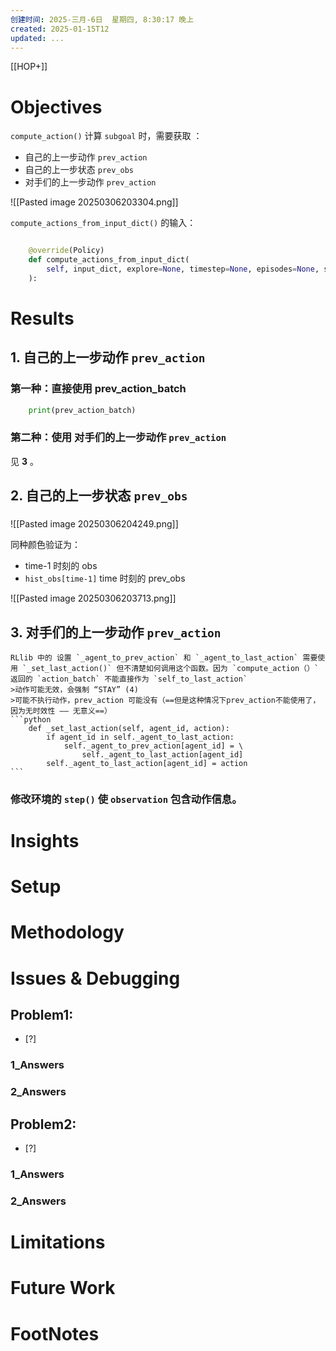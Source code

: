 ```yaml
---
创建时间: 2025-三月-6日  星期四, 8:30:17 晚上
created: 2025-01-15T12
updated: ...
---
```

[[HOP+]]


# Objectives
`compute_action()` 计算 `subgoal` 时，需要获取 ：
- 自己的上一步动作 `prev_action`
- 自己的上一步状态 `prev_obs`
- 对手们的上一步动作 `prev_action`

![[Pasted image 20250306203304.png]]



`compute_actions_from_input_dict()` 的输入： 
```python

    @override(Policy)
    def compute_actions_from_input_dict(
        self, input_dict, explore=None, timestep=None, episodes=None, state_batches=None, **kwargs
    ):
```

# Results

## 1. 自己的上一步动作 `prev_action`
### 第一种：直接使用 prev_action_batch
```python
	print(prev_action_batch)
```
### 第二种：使用 对手们的上一步动作 `prev_action`
见 **3** 。





## 2. 自己的上一步状态 `prev_obs`

### 


![[Pasted image 20250306204249.png]]

同种颜色验证为： 
- time-1 时刻的 obs
-  `hist_obs[time-1]`   time 时刻的 prev_obs

![[Pasted image 20250306203713.png]]


## 3. 对手们的上一步动作 `prev_action`
````ad-attention
RLlib 中的 设置 `_agent_to_prev_action` 和 `_agent_to_last_action` 需要使用 `_set_last_action()` 但不清楚如何调用这个函数。因为 `compute_action（）` 返回的 `action_batch` 不能直接作为 `self_to_last_action`
>动作可能无效，会强制 “STAY” (4)
>可能不执行动作，prev_action 可能没有（==但是这种情况下prev_action不能使用了，因为无时效性 —— 无意义==）
```python
    def _set_last_action(self, agent_id, action):
        if agent_id in self._agent_to_last_action:
            self._agent_to_prev_action[agent_id] = \
                self._agent_to_last_action[agent_id]
        self._agent_to_last_action[agent_id] = action
```

````

### 修改环境的 `step()` 使 `observation` 包含动作信息。



# Insights
# Setup
# Methodology
# Issues & Debugging

## Problem1: 
- [?] 

### 1_Answers


### 2_Answers



## Problem2: 
- [?] 

### 1_Answers


### 2_Answers



# Limitations
# Future Work
# FootNotes